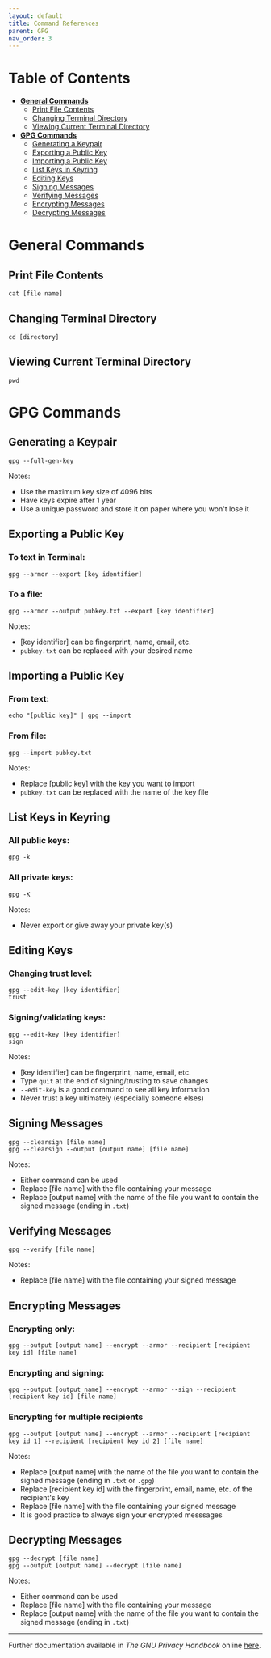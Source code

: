 ```yaml
---
layout: default
title: Command References
parent: GPG
nav_order: 3
---
```


# Table of Contents

- **[General Commands](#general-commands)**
  - [Print File Contents](#print-file-contents)
  - [Changing Terminal Directory](#changing-terminal-directory)
  - [Viewing Current Terminal Directory](#viewing-current-terminal-directory)
- **[GPG Commands](#gpg-commands)**
  - [Generating a Keypair](#generating-a-keypair)
  - [Exporting a Public Key](#exporting-a-public-key)
  - [Importing a Public Key](#importing-a-public-key)
  - [List Keys in Keyring](#list-keys-in-keyring)
  - [Editing Keys](#editing-keys)
  - [Signing Messages](#signing-messages)
  - [Verifying Messages](#verifying-messages)
  - [Encrypting Messages](#encrypting-messages)
  - [Decrypting Messages](#decrypting-messages)

# General Commands

## Print File Contents

```
cat [file name]
```

## Changing Terminal Directory

```
cd [directory]
```

## Viewing Current Terminal Directory

```
pwd
```

# GPG Commands

## Generating a Keypair

```
gpg --full-gen-key
```

Notes:
- Use the maximum key size of 4096 bits
- Have keys expire after 1 year
- Use a unique password and store it on paper where you won't lose it

## Exporting a Public Key

### To text in Terminal:

```
gpg --armor --export [key identifier]
```

### To a file:

```
gpg --armor --output pubkey.txt --export [key identifier]
```

Notes:
- [key identifier] can be fingerprint, name, email, etc.
- `pubkey.txt` can be replaced with your desired name

## Importing a Public Key

### From text:

```
echo "[public key]" | gpg --import
```

### From file:

```
gpg --import pubkey.txt
```

Notes:
- Replace [public key] with the key you want to import
- `pubkey.txt` can be replaced with the name of the key file

## List Keys in Keyring

### All public keys:

```
gpg -k
```

### All private keys:

```
gpg -K
```

Notes:
- Never export or give away your private key(s)

## Editing Keys

### Changing trust level:

```
gpg --edit-key [key identifier]
trust
```

### Signing/validating keys:

```
gpg --edit-key [key identifier]
sign
```

Notes:
- [key identifier] can be fingerprint, name, email, etc.
- Type `quit` at the end of signing/trusting to save changes
- `--edit-key` is a good command to see all key information
- Never trust a key ultimately (especially someone elses)

## Signing Messages

```
gpg --clearsign [file name]
gpg --clearsign --output [output name] [file name]
```

Notes:
- Either command can be used
- Replace [file name] with the file containing your message
- Replace [output name] with the name of the file you want to contain the signed message (ending in `.txt`)

## Verifying Messages

```
gpg --verify [file name]
```

Notes:
- Replace [file name] with the file containing your signed message

## Encrypting Messages

### Encrypting only:

```
gpg --output [output name] --encrypt --armor --recipient [recipient key id] [file name]
```

### Encrypting and signing:

```
gpg --output [output name] --encrypt --armor --sign --recipient [recipient key id] [file name]
```

### Encrypting for multiple recipients

```
gpg --output [output name] --encrypt --armor --recipient [recipient key id 1] --recipient [recipient key id 2] [file name]
```

Notes:
- Replace [output name] with the name of the file you want to contain the signed message (ending in `.txt` or `.gpg`)
- Replace [recipient key id] with the fingerprint, email, name, etc. of the recipient's key
- Replace [file name] with the file containing your signed message
- It is good practice to always sign your encrypted messsages

## Decrypting Messages

```
gpg --decrypt [file name]
gpg --output [output name] --decrypt [file name]
```

Notes:
- Either command can be used
- Replace [file name] with the file containing your message
- Replace [output name] with the name of the file you want to contain the signed message (ending in `.txt`)

---

Further documentation available in *The GNU Privacy Handbook* online [here](https://www.gnupg.org/gph/en/manual.html).